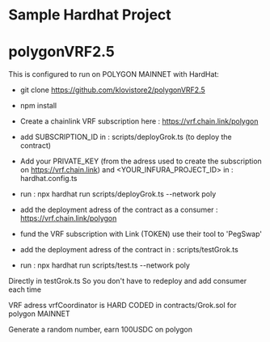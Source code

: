 # Sample Hardhat Project
# polygonVRF2.5

This is configured to run on POLYGON MAINNET with HardHat: 

- git clone https://github.com/klovistore2/polygonVRF2.5

- npm install

- Create a chainlink VRF subscription here : https://vrf.chain.link/polygon 

- add SUBSCRIPTION_ID in : scripts/deployGrok.ts (to deploy the contract)

- Add your PRIVATE_KEY (from the adress used to create the subscription on https://vrf.chain.link) and <YOUR_INFURA_PROJECT_ID> in : hardhat.config.ts

- run : npx hardhat run scripts/deployGrok.ts --network poly

- add the deployment adress of the contract as a consumer : https://vrf.chain.link/polygon

- fund the VRF subscription with Link (TOKEN) use their tool to 'PegSwap'

- add the deployment adress of the contract in : scripts/testGrok.ts

- run : npx hardhat run scripts/test.ts --network poly

Directly in testGrok.ts
So you don't have to redeploy and add consumer each time

VRF adress vrfCoordinator is HARD CODED in contracts/Grok.sol for polygon MAINNET

Generate a random number, earn 100USDC on polygon


